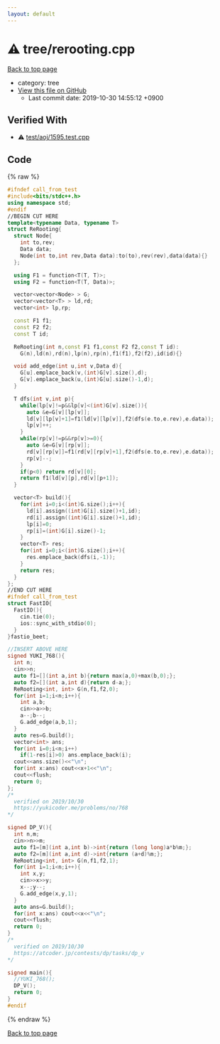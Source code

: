 ```yaml
---
layout: default
---
```


<!-- mathjax config similar to math.stackexchange -->
<script type="text/javascript" async
  src="https://cdnjs.cloudflare.com/ajax/libs/mathjax/2.7.5/MathJax.js?config=TeX-MML-AM_CHTML">
</script>
<script type="text/x-mathjax-config">
  MathJax.Hub.Config({
    TeX: { equationNumbers: { autoNumber: "AMS" }},
    tex2jax: {
      inlineMath: [ ['$','$'] ],
      processEscapes: true
    },
    "HTML-CSS": { matchFontHeight: false },
    displayAlign: "left",
    displayIndent: "2em"
  });
</script>

<script type="text/javascript" src="https://cdnjs.cloudflare.com/ajax/libs/jquery/3.4.1/jquery.min.js"></script>
<script src="https://cdn.jsdelivr.net/npm/jquery-balloon-js@1.1.2/jquery.balloon.min.js" integrity="sha256-ZEYs9VrgAeNuPvs15E39OsyOJaIkXEEt10fzxJ20+2I=" crossorigin="anonymous"></script>
<script type="text/javascript" src="../../assets/js/copy-button.js"></script>
<link rel="stylesheet" href="../../assets/css/copy-button.css" />


# :warning: tree/rerooting.cpp
<a href="../../index.html">Back to top page</a>

* category: tree
* <a href="{{ site.github.repository_url }}/blob/master/tree/rerooting.cpp">View this file on GitHub</a>
    - Last commit date: 2019-10-30 14:55:12 +0900




## Verified With
* :warning: <a href="../../verify/test/aoj/1595.test.cpp.html">test/aoj/1595.test.cpp</a>


## Code
{% raw %}
```cpp
#ifndef call_from_test
#include<bits/stdc++.h>
using namespace std;
#endif
//BEGIN CUT HERE
template<typename Data, typename T>
struct ReRooting{
  struct Node{
    int to,rev;
    Data data;
    Node(int to,int rev,Data data):to(to),rev(rev),data(data){}
  };

  using F1 = function<T(T, T)>;
  using F2 = function<T(T, Data)>;

  vector<vector<Node> > G;
  vector<vector<T> > ld,rd;
  vector<int> lp,rp;

  const F1 f1;
  const F2 f2;
  const T id;

  ReRooting(int n,const F1 f1,const F2 f2,const T id):
    G(n),ld(n),rd(n),lp(n),rp(n),f1(f1),f2(f2),id(id){}

  void add_edge(int u,int v,Data d){
    G[u].emplace_back(v,(int)G[v].size(),d);
    G[v].emplace_back(u,(int)G[u].size()-1,d);
  }

  T dfs(int v,int p){
    while(lp[v]!=p&&lp[v]<(int)G[v].size()){
      auto &e=G[v][lp[v]];
      ld[v][lp[v]+1]=f1(ld[v][lp[v]],f2(dfs(e.to,e.rev),e.data));
      lp[v]++;
    }
    while(rp[v]!=p&&rp[v]>=0){
      auto &e=G[v][rp[v]];
      rd[v][rp[v]]=f1(rd[v][rp[v]+1],f2(dfs(e.to,e.rev),e.data));
      rp[v]--;
    }
    if(p<0) return rd[v][0];
    return f1(ld[v][p],rd[v][p+1]);
  }

  vector<T> build(){
    for(int i=0;i<(int)G.size();i++){
      ld[i].assign((int)G[i].size()+1,id);
      rd[i].assign((int)G[i].size()+1,id);
      lp[i]=0;
      rp[i]=(int)G[i].size()-1;
    }
    vector<T> res;
    for(int i=0;i<(int)G.size();i++){
      res.emplace_back(dfs(i,-1));
    }
    return res;
  }
};
//END CUT HERE
#ifndef call_from_test
struct FastIO{
  FastIO(){
    cin.tie(0);
    ios::sync_with_stdio(0);
  }
}fastio_beet;

//INSERT ABOVE HERE
signed YUKI_768(){
  int n;
  cin>>n;
  auto f1=[](int a,int b){return max(a,0)+max(b,0);};
  auto f2=[](int a,int d){return d-a;};
  ReRooting<int, int> G(n,f1,f2,0);
  for(int i=1;i<n;i++){
    int a,b;
    cin>>a>>b;
    a--;b--;
    G.add_edge(a,b,1);
  }
  auto res=G.build();
  vector<int> ans;
  for(int i=0;i<n;i++)
    if(1-res[i]>0) ans.emplace_back(i);
  cout<<ans.size()<<"\n";
  for(int x:ans) cout<<x+1<<"\n";
  cout<<flush;
  return 0;
};
/*
  verified on 2019/10/30
  https://yukicoder.me/problems/no/768
*/

signed DP_V(){
  int n,m;
  cin>>n>>m;
  auto f1=[m](int a,int b)->int{return (long long)a*b%m;};
  auto f2=[m](int a,int d)->int{return (a+d)%m;};
  ReRooting<int, int> G(n,f1,f2,1);
  for(int i=1;i<n;i++){
    int x,y;
    cin>>x>>y;
    x--;y--;
    G.add_edge(x,y,1);
  }
  auto ans=G.build();
  for(int x:ans) cout<<x<<"\n";
  cout<<flush;
  return 0;
}
/*
  verified on 2019/10/30
  https://atcoder.jp/contests/dp/tasks/dp_v
*/

signed main(){
  //YUKI_768();
  DP_V();
  return 0;
}
#endif

```
{% endraw %}

<a href="../../index.html">Back to top page</a>

